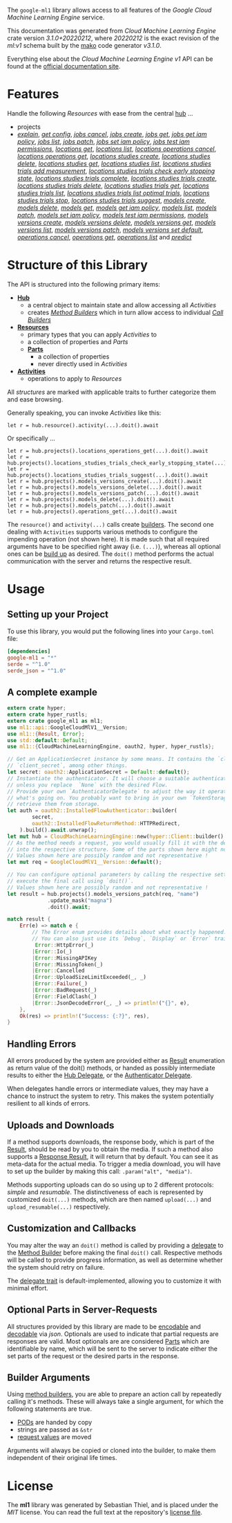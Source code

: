 <!---
DO NOT EDIT !
This file was generated automatically from 'src/mako/api/README.md.mako'
DO NOT EDIT !
-->
The `google-ml1` library allows access to all features of the *Google Cloud Machine Learning Engine* service.

This documentation was generated from *Cloud Machine Learning Engine* crate version *3.1.0+20220212*, where *20220212* is the exact revision of the *ml:v1* schema built by the [mako](http://www.makotemplates.org/) code generator *v3.1.0*.

Everything else about the *Cloud Machine Learning Engine* *v1* API can be found at the
[official documentation site](https://cloud.google.com/ml/).
# Features

Handle the following *Resources* with ease from the central [hub](https://docs.rs/google-ml1/3.1.0+20220212/google_ml1/CloudMachineLearningEngine) ... 

* projects
 * [*explain*](https://docs.rs/google-ml1/3.1.0+20220212/google_ml1/api::ProjectExplainCall), [*get config*](https://docs.rs/google-ml1/3.1.0+20220212/google_ml1/api::ProjectGetConfigCall), [*jobs cancel*](https://docs.rs/google-ml1/3.1.0+20220212/google_ml1/api::ProjectJobCancelCall), [*jobs create*](https://docs.rs/google-ml1/3.1.0+20220212/google_ml1/api::ProjectJobCreateCall), [*jobs get*](https://docs.rs/google-ml1/3.1.0+20220212/google_ml1/api::ProjectJobGetCall), [*jobs get iam policy*](https://docs.rs/google-ml1/3.1.0+20220212/google_ml1/api::ProjectJobGetIamPolicyCall), [*jobs list*](https://docs.rs/google-ml1/3.1.0+20220212/google_ml1/api::ProjectJobListCall), [*jobs patch*](https://docs.rs/google-ml1/3.1.0+20220212/google_ml1/api::ProjectJobPatchCall), [*jobs set iam policy*](https://docs.rs/google-ml1/3.1.0+20220212/google_ml1/api::ProjectJobSetIamPolicyCall), [*jobs test iam permissions*](https://docs.rs/google-ml1/3.1.0+20220212/google_ml1/api::ProjectJobTestIamPermissionCall), [*locations get*](https://docs.rs/google-ml1/3.1.0+20220212/google_ml1/api::ProjectLocationGetCall), [*locations list*](https://docs.rs/google-ml1/3.1.0+20220212/google_ml1/api::ProjectLocationListCall), [*locations operations cancel*](https://docs.rs/google-ml1/3.1.0+20220212/google_ml1/api::ProjectLocationOperationCancelCall), [*locations operations get*](https://docs.rs/google-ml1/3.1.0+20220212/google_ml1/api::ProjectLocationOperationGetCall), [*locations studies create*](https://docs.rs/google-ml1/3.1.0+20220212/google_ml1/api::ProjectLocationStudyCreateCall), [*locations studies delete*](https://docs.rs/google-ml1/3.1.0+20220212/google_ml1/api::ProjectLocationStudyDeleteCall), [*locations studies get*](https://docs.rs/google-ml1/3.1.0+20220212/google_ml1/api::ProjectLocationStudyGetCall), [*locations studies list*](https://docs.rs/google-ml1/3.1.0+20220212/google_ml1/api::ProjectLocationStudyListCall), [*locations studies trials add measurement*](https://docs.rs/google-ml1/3.1.0+20220212/google_ml1/api::ProjectLocationStudyTrialAddMeasurementCall), [*locations studies trials check early stopping state*](https://docs.rs/google-ml1/3.1.0+20220212/google_ml1/api::ProjectLocationStudyTrialCheckEarlyStoppingStateCall), [*locations studies trials complete*](https://docs.rs/google-ml1/3.1.0+20220212/google_ml1/api::ProjectLocationStudyTrialCompleteCall), [*locations studies trials create*](https://docs.rs/google-ml1/3.1.0+20220212/google_ml1/api::ProjectLocationStudyTrialCreateCall), [*locations studies trials delete*](https://docs.rs/google-ml1/3.1.0+20220212/google_ml1/api::ProjectLocationStudyTrialDeleteCall), [*locations studies trials get*](https://docs.rs/google-ml1/3.1.0+20220212/google_ml1/api::ProjectLocationStudyTrialGetCall), [*locations studies trials list*](https://docs.rs/google-ml1/3.1.0+20220212/google_ml1/api::ProjectLocationStudyTrialListCall), [*locations studies trials list optimal trials*](https://docs.rs/google-ml1/3.1.0+20220212/google_ml1/api::ProjectLocationStudyTrialListOptimalTrialCall), [*locations studies trials stop*](https://docs.rs/google-ml1/3.1.0+20220212/google_ml1/api::ProjectLocationStudyTrialStopCall), [*locations studies trials suggest*](https://docs.rs/google-ml1/3.1.0+20220212/google_ml1/api::ProjectLocationStudyTrialSuggestCall), [*models create*](https://docs.rs/google-ml1/3.1.0+20220212/google_ml1/api::ProjectModelCreateCall), [*models delete*](https://docs.rs/google-ml1/3.1.0+20220212/google_ml1/api::ProjectModelDeleteCall), [*models get*](https://docs.rs/google-ml1/3.1.0+20220212/google_ml1/api::ProjectModelGetCall), [*models get iam policy*](https://docs.rs/google-ml1/3.1.0+20220212/google_ml1/api::ProjectModelGetIamPolicyCall), [*models list*](https://docs.rs/google-ml1/3.1.0+20220212/google_ml1/api::ProjectModelListCall), [*models patch*](https://docs.rs/google-ml1/3.1.0+20220212/google_ml1/api::ProjectModelPatchCall), [*models set iam policy*](https://docs.rs/google-ml1/3.1.0+20220212/google_ml1/api::ProjectModelSetIamPolicyCall), [*models test iam permissions*](https://docs.rs/google-ml1/3.1.0+20220212/google_ml1/api::ProjectModelTestIamPermissionCall), [*models versions create*](https://docs.rs/google-ml1/3.1.0+20220212/google_ml1/api::ProjectModelVersionCreateCall), [*models versions delete*](https://docs.rs/google-ml1/3.1.0+20220212/google_ml1/api::ProjectModelVersionDeleteCall), [*models versions get*](https://docs.rs/google-ml1/3.1.0+20220212/google_ml1/api::ProjectModelVersionGetCall), [*models versions list*](https://docs.rs/google-ml1/3.1.0+20220212/google_ml1/api::ProjectModelVersionListCall), [*models versions patch*](https://docs.rs/google-ml1/3.1.0+20220212/google_ml1/api::ProjectModelVersionPatchCall), [*models versions set default*](https://docs.rs/google-ml1/3.1.0+20220212/google_ml1/api::ProjectModelVersionSetDefaultCall), [*operations cancel*](https://docs.rs/google-ml1/3.1.0+20220212/google_ml1/api::ProjectOperationCancelCall), [*operations get*](https://docs.rs/google-ml1/3.1.0+20220212/google_ml1/api::ProjectOperationGetCall), [*operations list*](https://docs.rs/google-ml1/3.1.0+20220212/google_ml1/api::ProjectOperationListCall) and [*predict*](https://docs.rs/google-ml1/3.1.0+20220212/google_ml1/api::ProjectPredictCall)




# Structure of this Library

The API is structured into the following primary items:

* **[Hub](https://docs.rs/google-ml1/3.1.0+20220212/google_ml1/CloudMachineLearningEngine)**
    * a central object to maintain state and allow accessing all *Activities*
    * creates [*Method Builders*](https://docs.rs/google-ml1/3.1.0+20220212/google_ml1/client::MethodsBuilder) which in turn
      allow access to individual [*Call Builders*](https://docs.rs/google-ml1/3.1.0+20220212/google_ml1/client::CallBuilder)
* **[Resources](https://docs.rs/google-ml1/3.1.0+20220212/google_ml1/client::Resource)**
    * primary types that you can apply *Activities* to
    * a collection of properties and *Parts*
    * **[Parts](https://docs.rs/google-ml1/3.1.0+20220212/google_ml1/client::Part)**
        * a collection of properties
        * never directly used in *Activities*
* **[Activities](https://docs.rs/google-ml1/3.1.0+20220212/google_ml1/client::CallBuilder)**
    * operations to apply to *Resources*

All *structures* are marked with applicable traits to further categorize them and ease browsing.

Generally speaking, you can invoke *Activities* like this:

```Rust,ignore
let r = hub.resource().activity(...).doit().await
```

Or specifically ...

```ignore
let r = hub.projects().locations_operations_get(...).doit().await
let r = hub.projects().locations_studies_trials_check_early_stopping_state(...).doit().await
let r = hub.projects().locations_studies_trials_suggest(...).doit().await
let r = hub.projects().models_versions_create(...).doit().await
let r = hub.projects().models_versions_delete(...).doit().await
let r = hub.projects().models_versions_patch(...).doit().await
let r = hub.projects().models_delete(...).doit().await
let r = hub.projects().models_patch(...).doit().await
let r = hub.projects().operations_get(...).doit().await
```

The `resource()` and `activity(...)` calls create [builders][builder-pattern]. The second one dealing with `Activities` 
supports various methods to configure the impending operation (not shown here). It is made such that all required arguments have to be 
specified right away (i.e. `(...)`), whereas all optional ones can be [build up][builder-pattern] as desired.
The `doit()` method performs the actual communication with the server and returns the respective result.

# Usage

## Setting up your Project

To use this library, you would put the following lines into your `Cargo.toml` file:

```toml
[dependencies]
google-ml1 = "*"
serde = "^1.0"
serde_json = "^1.0"
```

## A complete example

```Rust
extern crate hyper;
extern crate hyper_rustls;
extern crate google_ml1 as ml1;
use ml1::api::GoogleCloudMlV1__Version;
use ml1::{Result, Error};
use std::default::Default;
use ml1::{CloudMachineLearningEngine, oauth2, hyper, hyper_rustls};

// Get an ApplicationSecret instance by some means. It contains the `client_id` and 
// `client_secret`, among other things.
let secret: oauth2::ApplicationSecret = Default::default();
// Instantiate the authenticator. It will choose a suitable authentication flow for you, 
// unless you replace  `None` with the desired Flow.
// Provide your own `AuthenticatorDelegate` to adjust the way it operates and get feedback about 
// what's going on. You probably want to bring in your own `TokenStorage` to persist tokens and
// retrieve them from storage.
let auth = oauth2::InstalledFlowAuthenticator::builder(
        secret,
        oauth2::InstalledFlowReturnMethod::HTTPRedirect,
    ).build().await.unwrap();
let mut hub = CloudMachineLearningEngine::new(hyper::Client::builder().build(hyper_rustls::HttpsConnector::with_native_roots().https_or_http().enable_http1().enable_http2().build()), auth);
// As the method needs a request, you would usually fill it with the desired information
// into the respective structure. Some of the parts shown here might not be applicable !
// Values shown here are possibly random and not representative !
let mut req = GoogleCloudMlV1__Version::default();

// You can configure optional parameters by calling the respective setters at will, and
// execute the final call using `doit()`.
// Values shown here are possibly random and not representative !
let result = hub.projects().models_versions_patch(req, "name")
             .update_mask("magna")
             .doit().await;

match result {
    Err(e) => match e {
        // The Error enum provides details about what exactly happened.
        // You can also just use its `Debug`, `Display` or `Error` traits
         Error::HttpError(_)
        |Error::Io(_)
        |Error::MissingAPIKey
        |Error::MissingToken(_)
        |Error::Cancelled
        |Error::UploadSizeLimitExceeded(_, _)
        |Error::Failure(_)
        |Error::BadRequest(_)
        |Error::FieldClash(_)
        |Error::JsonDecodeError(_, _) => println!("{}", e),
    },
    Ok(res) => println!("Success: {:?}", res),
}

```
## Handling Errors

All errors produced by the system are provided either as [Result](https://docs.rs/google-ml1/3.1.0+20220212/google_ml1/client::Result) enumeration as return value of
the doit() methods, or handed as possibly intermediate results to either the 
[Hub Delegate](https://docs.rs/google-ml1/3.1.0+20220212/google_ml1/client::Delegate), or the [Authenticator Delegate](https://docs.rs/yup-oauth2/*/yup_oauth2/trait.AuthenticatorDelegate.html).

When delegates handle errors or intermediate values, they may have a chance to instruct the system to retry. This 
makes the system potentially resilient to all kinds of errors.

## Uploads and Downloads
If a method supports downloads, the response body, which is part of the [Result](https://docs.rs/google-ml1/3.1.0+20220212/google_ml1/client::Result), should be
read by you to obtain the media.
If such a method also supports a [Response Result](https://docs.rs/google-ml1/3.1.0+20220212/google_ml1/client::ResponseResult), it will return that by default.
You can see it as meta-data for the actual media. To trigger a media download, you will have to set up the builder by making
this call: `.param("alt", "media")`.

Methods supporting uploads can do so using up to 2 different protocols: 
*simple* and *resumable*. The distinctiveness of each is represented by customized 
`doit(...)` methods, which are then named `upload(...)` and `upload_resumable(...)` respectively.

## Customization and Callbacks

You may alter the way an `doit()` method is called by providing a [delegate](https://docs.rs/google-ml1/3.1.0+20220212/google_ml1/client::Delegate) to the 
[Method Builder](https://docs.rs/google-ml1/3.1.0+20220212/google_ml1/client::CallBuilder) before making the final `doit()` call. 
Respective methods will be called to provide progress information, as well as determine whether the system should 
retry on failure.

The [delegate trait](https://docs.rs/google-ml1/3.1.0+20220212/google_ml1/client::Delegate) is default-implemented, allowing you to customize it with minimal effort.

## Optional Parts in Server-Requests

All structures provided by this library are made to be [encodable](https://docs.rs/google-ml1/3.1.0+20220212/google_ml1/client::RequestValue) and 
[decodable](https://docs.rs/google-ml1/3.1.0+20220212/google_ml1/client::ResponseResult) via *json*. Optionals are used to indicate that partial requests are responses 
are valid.
Most optionals are are considered [Parts](https://docs.rs/google-ml1/3.1.0+20220212/google_ml1/client::Part) which are identifiable by name, which will be sent to 
the server to indicate either the set parts of the request or the desired parts in the response.

## Builder Arguments

Using [method builders](https://docs.rs/google-ml1/3.1.0+20220212/google_ml1/client::CallBuilder), you are able to prepare an action call by repeatedly calling it's methods.
These will always take a single argument, for which the following statements are true.

* [PODs][wiki-pod] are handed by copy
* strings are passed as `&str`
* [request values](https://docs.rs/google-ml1/3.1.0+20220212/google_ml1/client::RequestValue) are moved

Arguments will always be copied or cloned into the builder, to make them independent of their original life times.

[wiki-pod]: http://en.wikipedia.org/wiki/Plain_old_data_structure
[builder-pattern]: http://en.wikipedia.org/wiki/Builder_pattern
[google-go-api]: https://github.com/google/google-api-go-client

# License
The **ml1** library was generated by Sebastian Thiel, and is placed 
under the *MIT* license.
You can read the full text at the repository's [license file][repo-license].

[repo-license]: https://github.com/Byron/google-apis-rsblob/main/LICENSE.md
